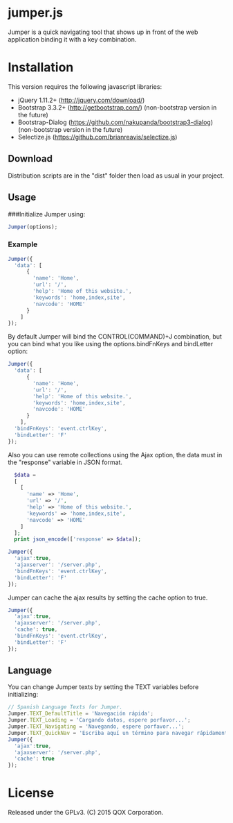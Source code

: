 # jumper.js
Jumper is a quick navigating tool that shows up in front of the web application binding it with a key combination.

# Installation
This version requires the following javascript libraries:
- jQuery 1.11.2+ (http://jquery.com/download/)
- Bootstrap 3.3.2+ (http://getbootstrap.com/) (non-bootstrap version in the future)
- Bootstrap-Dialog (https://github.com/nakupanda/bootstrap3-dialog) (non-bootstrap version in the future)
- Selectize.js (https://github.com/brianreavis/selectize.js)

## Download
Distribution scripts are in the "dist" folder then load as usual in your project.

## Usage
###Initialize Jumper using:
```javascript
Jumper(options);
```
### Example
```javascript
Jumper({
  'data': [
      { 
        'name': 'Home', 
        'url': '/', 
        'help': 'Home of this website.', 
        'keywords': 'home,index,site', 
        'navcode': 'HOME'
      }
    ]
});
```
By default Jumper will bind the CONTROL(COMMAND)+J combination, but you can bind what you like using the options.bindFnKeys and bindLetter option:
```javascript
Jumper({
  'data': [
      { 
        'name': 'Home', 
        'url': '/', 
        'help': 'Home of this website.', 
        'keywords': 'home,index,site', 
        'navcode': 'HOME'
      }
    ],
  'bindFnKeys': 'event.ctrlKey',
  'bindLetter': 'F'
});
```
Also you can use remote collections using the Ajax option, the data must in the "response" variable in JSON format.
```php
  $data = 
  [
    [
      'name' => 'Home',
      'url' => '/',
      'help' => 'Home of this website.', 
      'keywords' => 'home,index,site', 
      'navcode' => 'HOME'
    ]
  ];
  print json_encode(['response' => $data]);
```
```javascript
Jumper({
  'ajax':true,
  'ajaxserver': '/server.php',
  'bindFnKeys': 'event.ctrlKey',
  'bindLetter': 'F'
});
```
Jumper can cache the ajax results by setting the cache option to true.
```javascript
Jumper({
  'ajax':true,
  'ajaxserver': '/server.php',
  'cache': true,
  'bindFnKeys': 'event.ctrlKey',
  'bindLetter': 'F'
});
```
## Language
You can change Jumper texts by setting the TEXT variables before initializing:
```javascript
// Spanish Language Texts for Jumper.
Jumper.TEXT_DefaultTitle = 'Navegación rápida';
Jumper.TEXT_Loading = 'Cargando datos, espere porfavor...';
Jumper.TEXT_Navigating = 'Navegando, espere porfavor...';
Jumper.TEXT_QuickNav = 'Escriba aquí un término para navegar rápidamente por el sitio web.';
Jumper({
  'ajax':true,
  'ajaxserver': '/server.php',
  'cache': true
});
```
# License
Released under the GPLv3.
(C) 2015 QOX Corporation.
